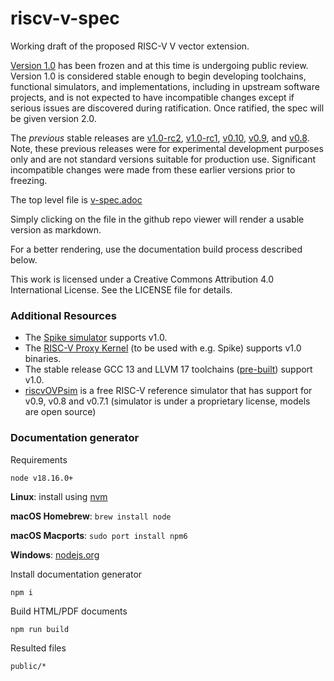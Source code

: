 # riscv-v-spec
Working draft of the proposed RISC-V V vector extension.

[Version 1.0](https://github.com/riscv/riscv-v-spec/releases/tag/v1.0)
has been frozen and at this time is undergoing public review.
Version 1.0 is considered stable enough to begin developing
toolchains, functional simulators, and implementations, including in
upstream software projects, and is not expected to have incompatible
changes except if serious issues are discovered during
ratification. Once ratified, the spec will be given version 2.0.

The _previous_ stable releases are
[v1.0-rc2](https://github.com/riscv/riscv-v-spec/releases/tag/v1.0-rc2),
[v1.0-rc1](https://github.com/riscv/riscv-v-spec/releases/tag/v1.0-rc1),
[v0.10](https://github.com/riscv/riscv-v-spec/releases/tag/v0.10),
[v0.9](https://github.com/riscv/riscv-v-spec/releases/tag/0.9), and
[v0.8](https://github.com/riscv/riscv-v-spec/releases/tag/0.8).
Note, these previous releases were for experimental development purposes only and are not standard versions suitable for production use. Significant incompatible changes were made from these earlier versions prior to freezing.

The top level file is [v-spec.adoc](./v-spec.adoc)

Simply clicking on the file in the github repo viewer will render a usable
version as markdown.

For a better rendering, use the documentation build process described
below.

This work is licensed under a Creative Commons Attribution 4.0
International License. See the LICENSE file for details.

### Additional Resources

- The [Spike simulator](https://github.com/riscv/riscv-isa-sim) supports v1.0.
- The [RISC-V Proxy Kernel](https://github.com/riscv/riscv-pk)
  (to be used with e.g. Spike) supports v1.0 binaries.
- The stable release GCC 13 and LLVM 17 toolchains ([pre-built](https://www.embecosm.com/resources/tool-chain-downloads/#riscv-stable)) support v1.0.
- [riscvOVPsim](https://github.com/riscv/riscv-ovpsim) is a free
  RISC-V reference simulator that has support for v0.9, v0.8 and
  v0.7.1 (simulator is under a proprietary license, models are
  open source)

### Documentation generator

Requirements

`node v18.16.0+`

**Linux**: install using [nvm](https://github.com/creationix/nvm)

**macOS Homebrew**: `brew install node`

**macOS Macports**: `sudo port install npm6`

**Windows**: [nodejs.org](https://nodejs.org/en/download/)

Install documentation generator

`npm i`

Build HTML/PDF documents

`npm run build`

Resulted files

`public/*`
